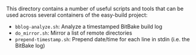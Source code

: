 This directory contains a number of useful scripts and tools that can be used across
several containers of the easy-build project:
* `bblog-analyze.sh`: Analyze a timestamped BitBake build log
* `do_mirror.sh`: Mirror a list of remote directories
* `prepend-timestamp.sh`: Prepend date/time for each line in stdin (i.e. the BitBake log)

<!-- EOF -->
